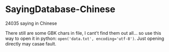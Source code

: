 # SayingDatabase-Chinese
24035 saying in Chinese

There still are some GBK chars in file, I cant't find them out all... so use this way to open it in python: `open('data.txt', encoding='utf-8')`. Just opening directly may casae fault.
